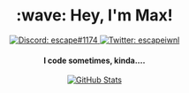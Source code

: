 <h1 align="center">:wave: Hey, I'm Max!</h1>

<p align="center">
  <a href="https://discord.com/users/234464614996246529">
    <img src="https://img.shields.io/badge/Discord-MrTime%236969-%237289da?logo=discord&style=flat-square" alt="Discord: escape#1174"/>
  </a>
  <a href="https://twitter.com/mynameismrtime">
    <img src="https://img.shields.io/badge/Twitter-mynameismrtime-%231DA1F2?logo=twitter&style=flat-square" alt="Twitter: escapeiwnl"/>
  </a>
</p>

<h4 align="center">I code sometimes, kinda....</h4>

<p align="center">
  <a href="https://github.com/mynameismax">
    <img src="https://github-readme-stats.vercel.app/api?username=Escapies&count_private=true&show_icons=true&hide=stars&theme=react&hide_border=true&custom_title=Max%27s%20GitHub%20Stats" alt="GitHub Stats"/>
  </a>
</p>

